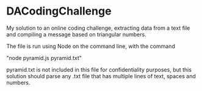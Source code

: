 # DACodingChallenge

My solution to an online coding challenge, extracting data from a text file and compiling a message based on triangular numbers.

The file is run using Node on the command line, with the command

"node pyramid.js pyramid.txt"

pyramid.txt is not included in this file for confidentiality purposes, but this solution should parse any .txt file that has multiple lines of text, spaces and numbers.
